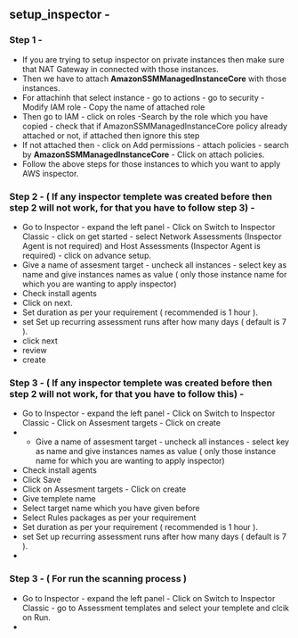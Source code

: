 ## setup_inspector -
### Step 1 -
- If you are trying to setup inspector on private instances then make sure that NAT Gateway in connected with those instances.
- Then we have to attach **AmazonSSMManagedInstanceCore** with those instances.
- For attachinh that select instance - go to actions - go to security - Modify IAM role - Copy the name of attached role
- Then go to IAM - click on roles -Search by the role which you have copied - check that if AmazonSSMManagedInstanceCore policy already attached or not, if attached then ignore this step
- If not attached then - click on Add permissions - attach policies - search by **AmazonSSMManagedInstanceCore** - Click on attach policies.
- Follow the above steps for those instances to which you want to apply AWS inspector.
### Step 2 - ( If any inspector templete was created before then step 2 will not work, for that you have to follow step 3) -
- Go to  Inspector - expand the left panel - Click on Switch to Inspector Classic - click on get started -  select Network Assessments (Inspector Agent is not required)
and Host Assessments (Inspector Agent is required) - click on advance setup.
- Give a name of assesment target - uncheck all instances - select key as name and give instances names as value ( only those instance name for which you are wanting to apply inspector)
- Check install agents
- Click on next.
- Set duration as per your requirement ( recommended is 1 hour ).
- set  Set up recurring assessment runs after how many days ( default is 7 ).
- click next
- review
- create

### Step 3 - ( If any inspector templete was created before then step 2 will not work, for that you have to follow this) -
- Go to  Inspector - expand the left panel - Click on Switch to Inspector Classic - Click on Assesment targets - Click on create
- - Give a name of assesment target - uncheck all instances - select key as name and give instances names as value ( only those instance name for which you are wanting to apply inspector)
- Check install agents
- Click Save
- Click on Assesment targets - Click on create
- Give templete name
- Select target name which you have given before
- Select Rules packages as per your requirement
- Set duration as per your requirement ( recommended is 1 hour ).
- set  Set up recurring assessment runs after how many days ( default is 7 ).
- 
### Step 3 - ( For run the scanning process )
- Go to  Inspector - expand the left panel - Click on Switch to Inspector Classic - go to  Assessment templates and select your templete and clcik on Run.
- 
